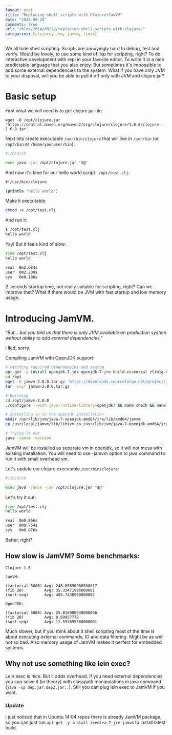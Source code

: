 ```yaml
---
layout: post
title: "Replacing shell scripts with Clojure+JamVM"
date: "2014-09-28"
comments: true
url: "/blog/2014/09/28/replacing-shell-scripts-with-clojure/"
categories: [clojure, jvm, jamvm, linux]
---
```

We all hate shell scripting.
Scripts are annoyingly hard to debug, test and verify.
Would be lovely, to use some kind of lisp for scripting, right?
To do interactive development with repl in your favorite editor.
To write it in a nice predictable language that you also enjoy.
But sometimes it's impossible to add some external dependencies to the system.
What if you have only JVM to your disposal, will you be able to pull it off only with JVM and clojure.jar?

<!--more-->

# Basic setup

First what we will need is to get clojure jar file:

```
wget -O /opt/clojure.jar 'https://central.maven.org/maven2/org/clojure/clojure/1.6.0/clojure-1.6.0.jar'
```

Next lets create executable `/usr/bin/clojure` that will live in `/usr/bin` (or `/opt/bin` or `/home/youruser/bin`):

```bash
#!/bin/sh

exec java -jar /opt/clojure.jar "$@"
```

And now it's time for our hello world script ` /opt/test.clj`:

```clojure
#!/usr/bin/clojure

(println "hello world")
```

Make it executable:

```bash
chmod +x /opt/test.clj
```

And run it:

```bash
$ /opt/test.clj
hello world
```

Yay! But it feels kind of slow:

```bash
time /opt/test.clj
hello world

real  0m2.684s
user  0m2.239s
sys   0m0.186s
```

2 seconds startup time, not really suitable for scripting, right?
Can we improve that? What if there would be JVM with fast startup and low memory usage.

# Introducing JamVM.

*"But... but you told us that there is only JVM available on production system without ability to add external dependencies."*

I lied, sorry.

Compiling JamVM with OpenJDK support:

```bash
# Fetching required dependencies and source
apt-get -y install openjdk-7-jdk openjdk-7-jre build-essential zlib1g-dev
cd /opt
wget -O jamvm-2.0.0.tar.gz 'https://downloads.sourceforge.net/project/jamvm/jamvm/JamVM%202.0.0/jamvm-2.0.0.tar.gz'
tar -xvzf jamvm-2.0.0.tar.gz

# Building
cd /opt/jamvm-2.0.0
./configure --with-java-runtime-library=openjdk7 && make check && make && make install

# Installing in to the openjdk installation
mkdir /usr/lib/jvm/java-7-openjdk-amd64/jre/lib/amd64/jamvm
cp /usr/local/jamvm/lib/libjvm.so /usr/lib/jvm/java-7-openjdk-amd64/jre/lib/amd64/jamvm/libjvm.so

# Trying it out
java -jamvm -version
```

JamVM will be installed as separate vm in openjdk, so it will not mess with existing installation.
You will need to use -jamvm option to java command to run it with small overhead vm.

Let's update our clojure executable `/usr/bin/clojure`:

```bash
#!/bin/sh

exec java -jamvm -jar /opt/clojure.jar "$@"
```

Let's try it out:

```bash
time /opt/test.clj
hello world

real  0m0.866s
user  0m0.764s
sys   0m0.076s
```

Better, right?

## How slow is JamVM? Some benchmarks:

```text
Clojure 1.6

JamVM:

(factorial 5000) Avg: 248.65890986500017
(fib 20)         Avg: 35.33471996000001
(sort-seq)       Avg: 405.7438969800002

OpenJDK:

(factorial 5000) Avg: 25.016900630000006
(fib 20)         Avg: 0.69957772
(sort-seq)       Avg: 11.553695560000001
```

Much slower, but if you think about it
shell scripting most of the time is about executing external commands,
IO and data filtering. Might be as well not so bad.
Also memory usage of JamVM makes it perfect for embedded systems.

## Why not use something like lein exec?

Lein exec is nice. But it adds overhead.
If you need external dependencies you can solve it (in theory)
with classpath manipulations in java command (`java -cp dep.jar:dep2.jar:.`).
Still you can plug lein exec to JamVM if you want.

### Update

I just noticed that in Ubuntu 14:04 repos there is already JamVM package,
so you can just run `apt-get -y install icedtea-7-jre-jamvm` to install latest build.
